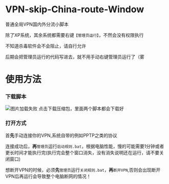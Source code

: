 # VPN-skip-China-route-Window
普通全局VPN国内外分流小脚本  
  
除了XP系统，其余系统都需要右键`【管理员运行】`，不然会没有权限执行  
  
不知道杀毒软件会不会阻止，请自行允许  
  
后期会把管理员运行的代码写进去，就不用手动右键管理员运行了（雾  
  
# 使用方法
  
### 下载脚本
  
![图片加载失败](https://github.com/FQrabbit/VPN-skip-China-route-Window/raw/master/FQrabbitVPN-skip-China-route-Window%20%E6%99%AE%E9%80%9A%E5%85%A8%E5%B1%80VPN%E5%9B%BD%E5%86%85%E5%A4%96%E5%88%86%E6%B5%81%E5%B0%8F%E8%84%9A%E6%9C%ACFor%20Win%20-%20Google%20Chrome.png)
点击下载压缩包，里面两个脚本都会下载好
  
### 打开方式
  
首**先**手动连接你的VPN,系统自带的例如PPTP之类的协议  
  
连接成功后，**再**`管理员`运行`启动规则.bat`，根据电脑性能，慢的可能需要1分钟或者更长时间才能执行完(执行完会整个窗口消失，没有消失说明还在运行，请不要关闭窗口)  
  
想断开VPN的时候，必须**先**`管理员`运行`关闭规则.bat`，**再**`断开VPN`,否则会出现断开VPN后再运行会导致整个电脑断网的情况！  
